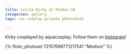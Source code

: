 ```yaml
---
title: Lolita Kirby at Otakon'18
categories: gallery
tags: rss cosplay private photoshoot

---
```


Kirby cosplayed by aquacosplay; Follow them on [Instagram](https://www.instagram.com/aquacosplay)!

{% flickr_photoset 72157698771217541 "Medium" %}